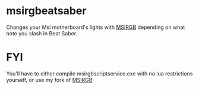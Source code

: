 # msirgbeatsaber

Changes your Msi motherboard's lights with [MSIRGB](https://github.com/ixjf/MSIRGB) depending on what note you slash in Beat Saber.

# FYI
You'll have to either compile msirgbscriptservice.exe with no lua restrictions yourself, or use my fork of [MSIRGB](https://github.com/goopsie/MSIRGB)
